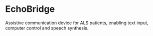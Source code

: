 # EchoBridge
Assistive communication device for ALS patients, enabling text input, computer control and speech synthesis.
